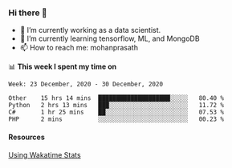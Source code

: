 ### Hi there 👋

- 🔭 I’m currently working as a data scientist.
- 🌱 I’m currently learning tensorflow, ML, and MongoDB
- 📫 How to reach me: mohanprasath

📊 **This week I spent my time on**
<!--START_SECTION:waka-->
```text
Week: 23 December, 2020 - 30 December, 2020

Other    15 hrs 14 mins  ████████████████████░░░░░   80.40 % 
Python   2 hrs 13 mins   ███░░░░░░░░░░░░░░░░░░░░░░   11.72 % 
C#       1 hr 25 mins    ██░░░░░░░░░░░░░░░░░░░░░░░   07.53 % 
PHP      2 mins          ░░░░░░░░░░░░░░░░░░░░░░░░░   00.23 % 
```
<!--END_SECTION:waka-->

#### Resources
[Using Wakatime Stats](https://github.com/marketplace/actions/waka-readme)
